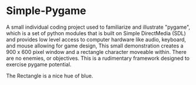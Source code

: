 # Simple-Pygame

A small individual coding project used to familiarize and illustrate "pygame", which is a set of python modules that is built on Simple DirectMedia (SDL) and provides low level access to computer hardware like audio, keyboard, and mouse allowing for game design,
This small demonstration creates a 900 x 600 pixel window and a rectangle character moveable within. There are no enemies, or objectives. This is a rudimentary framework designed to exercise pygame potential.

The Rectangle is a nice hue of blue.
